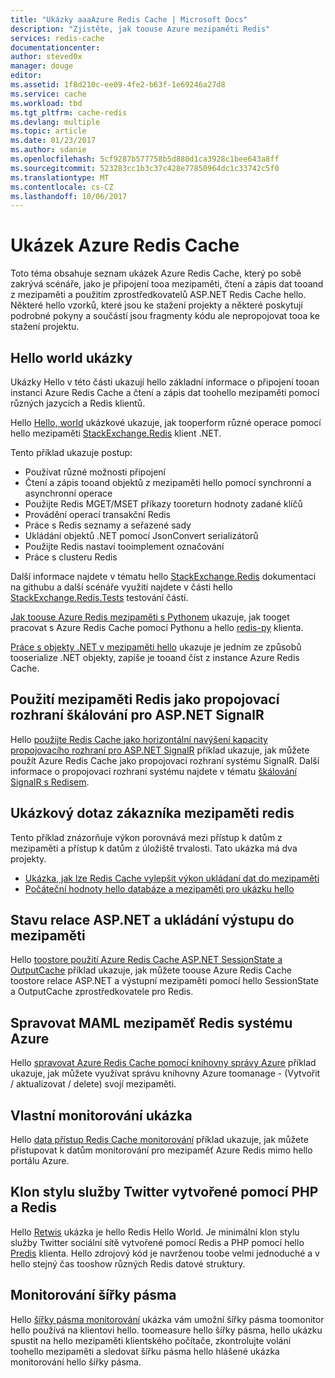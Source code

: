 ```yaml
---
title: "Ukázky aaaAzure Redis Cache | Microsoft Docs"
description: "Zjistěte, jak toouse Azure mezipaměti Redis"
services: redis-cache
documentationcenter: 
author: steved0x
manager: douge
editor: 
ms.assetid: 1f8d210c-ee09-4fe2-b63f-1e69246a27d8
ms.service: cache
ms.workload: tbd
ms.tgt_pltfrm: cache-redis
ms.devlang: multiple
ms.topic: article
ms.date: 01/23/2017
ms.author: sdanie
ms.openlocfilehash: 5cf9287b577758b5d880d1ca3928c1bee643a8ff
ms.sourcegitcommit: 523283cc1b3c37c428e77850964dc1c33742c5f0
ms.translationtype: MT
ms.contentlocale: cs-CZ
ms.lasthandoff: 10/06/2017
---
```

# <a name="azure-redis-cache-samples"></a>Ukázek Azure Redis Cache
Toto téma obsahuje seznam ukázek Azure Redis Cache, který po sobě zakrývá scénáře, jako je připojení tooa mezipaměti, čtení a zápis dat tooand z mezipaměti a použitím zprostředkovatelů ASP.NET Redis Cache hello. Některé hello vzorků, které jsou ke stažení projekty a některé poskytují podrobné pokyny a součástí jsou fragmenty kódu ale nepropojovat tooa ke stažení projektu.

## <a name="hello-world-samples"></a>Hello world ukázky
Ukázky Hello v této části ukazují hello základní informace o připojení tooan instanci Azure Redis Cache a čtení a zápis dat toohello mezipaměti pomocí různých jazycích a Redis klientů.

Hello [Hello, world](https://github.com/rustd/RedisSamples/tree/master/HelloWorld) ukázkové ukazuje, jak tooperform různé operace pomocí hello mezipaměti [StackExchange.Redis](https://github.com/StackExchange/StackExchange.Redis) klient .NET.

Tento příklad ukazuje postup:

* Používat různé možnosti připojení
* Čtení a zápis tooand objektů z mezipaměti hello pomocí synchronní a asynchronní operace
* Použijte Redis MGET/MSET příkazy tooreturn hodnoty zadané klíčů
* Provádění operací transakční Redis
* Práce s Redis seznamy a seřazené sady
* Ukládání objektů .NET pomocí JsonConvert serializátorů
* Použijte Redis nastaví tooimplement označování
* Práce s clusteru Redis

Další informace najdete v tématu hello [StackExchange.Redis](https://github.com/StackExchange/StackExchange.Redis) dokumentaci na githubu a další scénáře využití najdete v části hello [StackExchange.Redis.Tests](https://github.com/StackExchange/StackExchange.Redis/tree/master/StackExchange.Redis.Tests) testování částí.

[Jak toouse Azure Redis mezipaměti s Pythonem](cache-python-get-started.md) ukazuje, jak tooget pracovat s Azure Redis Cache pomocí Pythonu a hello [redis-py](https://github.com/andymccurdy/redis-py) klienta.

[Práce s objekty .NET v mezipaměti hello](cache-dotnet-how-to-use-azure-redis-cache.md#work-with-net-objects-in-the-cache) ukazuje je jedním ze způsobů tooserialize .NET objekty, zapíše je tooand číst z instance Azure Redis Cache. 

## <a name="use-redis-cache-as-a-scale-out-backplane-for-aspnet-signalr"></a>Použití mezipaměti Redis jako propojovací rozhraní škálování pro ASP.NET SignalR
Hello [použijte Redis Cache jako horizontální navýšení kapacity propojovacího rozhraní pro ASP.NET SignalR](https://github.com/rustd/RedisSamples/tree/master/RedisAsSignalRBackplane) příklad ukazuje, jak můžete použít Azure Redis Cache jako propojovací rozhraní systému SignalR. Další informace o propojovací rozhraní systému najdete v tématu [škálování SignalR s Redisem](http://www.asp.net/signalr/overview/performance/scaleout-with-redis).

## <a name="redis-cache-customer-query-sample"></a>Ukázkový dotaz zákazníka mezipaměti redis
Tento příklad znázorňuje výkon porovnává mezi přístup k datům z mezipaměti a přístup k datům z úložiště trvalosti. Tato ukázka má dva projekty.

* [Ukázka, jak lze Redis Cache vylepšit výkon ukládaní dat do mezipaměti](https://github.com/rustd/RedisSamples/tree/master/RedisCacheCustomerQuerySample)
* [Počáteční hodnoty hello databáze a mezipaměti pro ukázku hello](https://github.com/rustd/RedisSamples/tree/master/SeedCacheForCustomerQuerySample)

## <a name="aspnet-session-state-and-output-caching"></a>Stavu relace ASP.NET a ukládání výstupu do mezipaměti
Hello [toostore použití Azure Redis Cache ASP.NET SessionState a OutputCache](https://github.com/rustd/RedisSamples/tree/master/SessionState_OutputCaching) příklad ukazuje, jak můžete toouse Azure Redis Cache toostore relace ASP.NET a výstupní mezipaměti pomocí hello SessionState a OutputCache zprostředkovatele pro Redis.

## <a name="manage-azure-redis-cache-with-maml"></a>Spravovat MAML mezipaměť Redis systému Azure
Hello [spravovat Azure Redis Cache pomocí knihovny správy Azure](https://github.com/rustd/RedisSamples/tree/master/ManageCacheUsingMAML) příklad ukazuje, jak můžete využívat správu knihovny Azure toomanage - (Vytvořit / aktualizovat / delete) svojí mezipaměti. 

## <a name="custom-monitoring-sample"></a>Vlastní monitorování ukázka
Hello [data přístup Redis Cache monitorování](https://github.com/rustd/RedisSamples/tree/master/CustomMonitoring) příklad ukazuje, jak můžete přistupovat k datům monitorování pro mezipaměť Azure Redis mimo hello portálu Azure.

## <a name="a-twitter-style-clone-written-using-php-and-redis"></a>Klon stylu služby Twitter vytvořené pomocí PHP a Redis
Hello [Retwis](https://github.com/SyntaxC4-MSFT/retwis) ukázka je hello Redis Hello World. Je minimální klon stylu služby Twitter sociální sítě vytvořené pomocí Redis a PHP pomocí hello [Predis](https://github.com/nrk/predis) klienta. Hello zdrojový kód je navrženou toobe velmi jednoduché a v hello stejný čas tooshow různých Redis datové struktury.

## <a name="bandwidth-monitor"></a>Monitorování šířky pásma
Hello [šířky pásma monitorování](https://github.com/JonCole/SampleCode/tree/master/BandWidthMonitor) ukázka vám umožní šířky pásma toomonitor hello používá na klientovi hello. toomeasure hello šířky pásma, hello ukázku spustit na hello mezipaměti klientského počítače, zkontrolujte volání toohello mezipaměti a sledovat šířku pásma hello hlášené ukázka monitorování hello šířky pásma.

